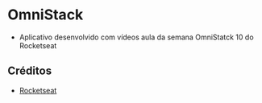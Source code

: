# OmniStack
* Aplicativo desenvolvido com vídeos aula da semana OmniStatck 10 do Rocketseat
## Créditos
* [Rocketseat](https://blog.rocketseat.com.br/)